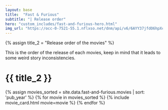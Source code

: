 ```yaml
---
layout: base
title:  "Fast & Furious"
subtitle: "| Release order"
hero: "custom_includes/fast-and-furious-hero.html"
img_url: "https://occ-0-7521-55.1.nflxso.net/dnm/api/v6/6AYY37jfdO6hpXcMjf9Yu5cnmO0/AAAABWq3Mo-U-cz-SHWzEM71fjR23KYrATFvxrH-oq-LsMIdznV9_d54ZhSCeA-qEHPI5otQBCML6cYjaT4qHiSxu4ALu1-DgsTc9iFu.jpg?r=472"
---
```

{% assign title_2 = "Release order of the movies" %}

This is the order of the release of each movies, keep in mind that it leads to some weird story inconsistencies.

# {{ title_2 }}

{% assign movies_sorted = site.data.fast-and-furious.movies | sort: 'pub_year' %}
{% for movie in movies_sorted %}
{% include movie_card.html movie=movie %}
{% endfor %}